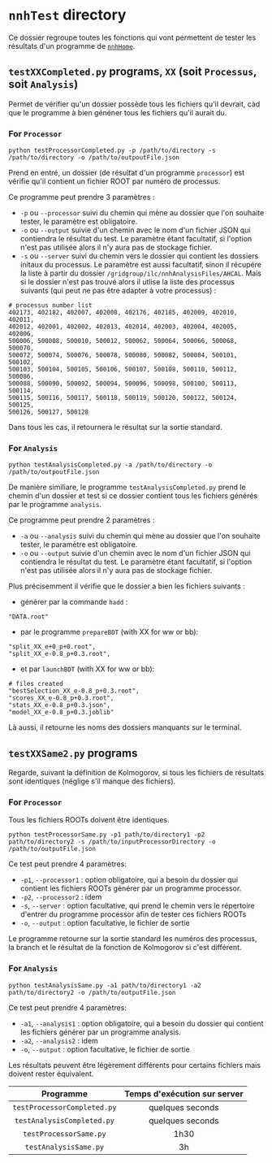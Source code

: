 # `nnhTest` directory

Ce dossier regroupe toutes les fonctions qui vont permettent de tester les résultats d'un programme de [`nnhHome`](../nnhHome).

## `testXXCompleted.py` programs, `XX` (soit `Processus`, soit `Analysis`)
Permet de vérifier qu'un dossier possède tous les fichiers qu'il devrait, càd que le programme à bien généner tous les fichiers qu'il aurait du.

### For `Processor`

```
python testProcessorCompleted.py -p /path/to/directory -s /path/to/directory -o /path/to/outpoutFile.json
```
Prend en entré, un dossier (de résultat d'un programme `processor`) est vérifie qu'il contient un fichier ROOT par numéro de processus.

Ce programme peut prendre 3 paramètres :
- `-p` ou `--processor`  suivi du chemin qui mène au dossier que l'on souhaite tester, le paramètre est obligatoire.
- `-o` ou `--output` suivie d'un chemin avec le nom d'un fichier JSON qui contiendra le résultat du test. Le paramètre étant facultatif, si l'option n'est pas utilisée alors il n'y aura pas de stockage fichier.
- `-s` ou `--server` suivi du chemin vers le dossier qui contient les dossiers initaux du processus. Le paramètre est aussi facultatif, sinon il récupére la liste à partir du dossier `/gridgroup/ilc/nnhAnalysisFiles/AHCAL`. Mais si le dossier n'est pas trouvé alors il utlise la liste des processus suivants (qui peut ne pas être adapter à votre processus) :
```
# processus number list
402173, 402182, 402007, 402008, 402176, 402185, 402009, 402010, 402011, 
402012, 402001, 402002, 402013, 402014, 402003, 402004, 402005, 402006, 
500006, 500008, 500010, 500012, 500062, 500064, 500066, 500068, 500070, 
500072, 500074, 500076, 500078, 500080, 500082, 500084, 500101, 500102, 
500103, 500104, 500105, 500106, 500107, 500108, 500110, 500112, 500086, 
500088, 500090, 500092, 500094, 500096, 500098, 500100, 500113, 500114, 
500115, 500116, 500117, 500118, 500119, 500120, 500122, 500124, 500125, 
500126, 500127, 500128
```
Dans tous les cas, il retournera le résultat sur la sortie standard.

### For `Analysis`

```
python testAnalysisCompleted.py -a /path/to/directory -o /path/to/outpoutFile.json
```

De manière similiare, le programme `testAnalysisCompleted.py` prend le chemin d'un dossier et 
test si ce dossier contient tous les fichiers générés par le programme `analysis`.

Ce programme peut prendre 2 paramètres :
- `-a` ou `--analysis`  suivi du chemin qui mène au dossier que l'on souhaite tester, le paramètre est obligatoire.
- `-o` ou `--output` suivie d'un chemin avec le nom d'un fichier JSON qui contiendra le résultat du test. Le paramètre étant facultatif, si l'option n'est pas utilisée alors il n'y aura pas de stockage fichier.

Plus précisemment il vérifie que le dossier a bien les fichiers suivants :
- générer par la commande `hadd` : 
```
"DATA.root"
```
- par le programme `prepareBDT` (with XX for ww or bb):
```
"split_XX_e+0_p+0.root",
"split_XX_e-0.8_p+0.3.root",
```
- et par `launchBDT` (with XX for ww or bb):
```
# files created 
"bestSelection_XX_e-0.8_p+0.3.root", 
"scores_XX_e-0.8_p+0.3.root",
"stats_XX_e-0.8_p+0.3.json",
"model_XX_e-0.8_p+0.3.joblib"
```
Là aussi, il retourne les noms des dossiers manquants sur le terminal.

## `testXXSame2.py` programs
Regarde, suivant la définition de Kolmogorov, si tous les fichiers de résultats sont identiques (néglige s'il manque des fichiers).

### For `Processor`
Tous les fichiers ROOTs doivent être identiques.
```
python testProcessorSame.py -p1 path/to/directory1 -p2 path/to/directory2 -s /path/to/inputProcessorDirectory -o /path/to/outputFile.json
```
Ce test peut prendre 4 paramètres:
- `-p1`, `--processor1` : option obligatoire, qui a besoin du dossier qui contient les fichiers ROOTs générer par un programme processor.
- `-p2`, `--processor2` : idem
- `-s`, `--server` : option facultative, qui prend le chemin vers le répertoire d'entrer du programme processor afin de tester ces fichiers ROOTs
- `-o`, `--output` : option facultative, le fichier de sortie 

Le programme retourne sur la sortie standard les numéros des processus, la branch et le résultat de la fonction de Kolmogorov si c'est différent.

### For `Analysis`
```
python testAnalysisSame.py -a1 path/to/directory1 -a2 path/to/directory2 -o /path/to/outputFile.json
```
Ce test peut prendre 4 paramètres:
- `-a1`, `--analysis1` : option obligatoire, qui a besoin du dossier qui contient les fichiers générer par un programme analysis.
- `-a2`, `--analysis2` : idem
- `-o`, `--output` : option facultative, le fichier de sortie 

Les résultats peuvent être légèrement différents pour certains fichiers mais doivent rester équivalent.



| Programme | Temps d'exécution sur server | 
| :---: | :---: |
| `testProcessorCompleted.py` | quelques seconds |
| `testAnalysisCompleted.py` | quelques seconds |
| `testProcessorSame.py` | 1h30 |
| `testAnalysisSame.py` | 3h |
